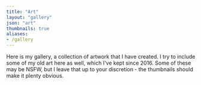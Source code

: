 ```yaml
---
title: "Art"
layout: "gallery"
json: "art"
thumbnails: true
aliases:
- /gallery
---
```


Here is my gallery, a collection of artwork that I have created.  I try to include some of my old art here as well,
which I've kept since 2016. Some of these may be NSFW, but I leave that up to your discretion - the thumbnails should
make it plenty obvious.
